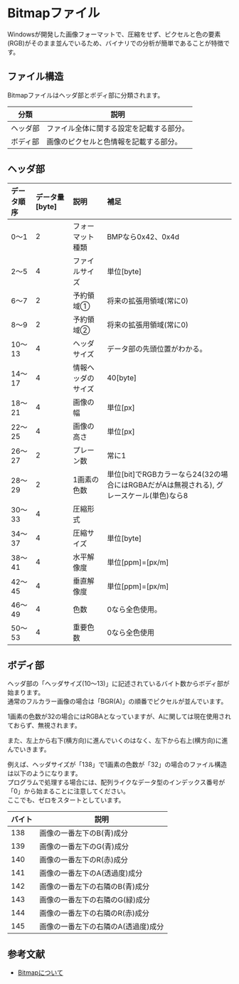 # Bitmapファイル

Windowsが開発した画像フォーマットで、圧縮をせず、ピクセルと色の要素(RGB)がそのまま並んでいるため、バイナリでの分析が簡単であることが特徴です。  

## ファイル構造

Bitmapファイルはヘッダ部とボディ部に分類されます。

| 分類 | 説明 |
| ---- | ---- |
| ヘッダ部 | ファイル全体に関する設定を記載する部分。 |
| ボディ部 | 画像のピクセルと色情報を記載する部分。 |

## ヘッダ部

| データ順序 | データ量[byte] | 説明 | 補足  |
| :---- | :---- | :---- | :---- |
| 0～1 | 2 | フォーマット種類 | BMPなら0x42、0x4d |
| 2～5 | 4 | ファイルサイズ | 単位[byte] |
| 6～7 | 2 | 予約領域① | 将来の拡張用領域(常に0) |
| 8～9 | 2 | 予約領域② | 将来の拡張用領域(常に0) |
| 10～13 | 4 | ヘッダサイズ | データ部の先頭位置がわかる。 |
| 14～17 | 4 | 情報ヘッダのサイズ | 40[byte] |
| 18～21 | 4 | 画像の幅 | 単位[px] |
| 22～25 | 4 | 画像の高さ | 単位[px] |
| 26～27 | 2 | プレーン数 | 常に1 |
| 28～29 | 2 | 1画素の色数 | 単位[bit]でRGBカラーなら24(32の場合にはRGBAだがAは無視される), グレースケール(単色)なら8 |
| 30～33 | 4 | 圧縮形式 |  |
| 34～37 | 4 | 圧縮サイズ | 単位[byte] |
| 38～41 | 4 | 水平解像度 | 単位[ppm]=[px/m] |
| 42～45 | 4 | 垂直解像度 | 単位[ppm]=[px/m] |
| 46～49 | 4 | 色数 | 0なら全色使用。　|
| 50～53 | 4 | 重要色数 | 0なら全色使用 |

## ボディ部

ヘッダ部の「ヘッダサイズ(10～13)」に記述されているバイト数からボディ部が始まります。  
通常のフルカラー画像の場合は「BGR(A)」の順番でピクセルが並んでいます。  

1画素の色数が32の場合にはRGBAとなっていますが、Aに関しては現在使用されておらず、無視されます。  

また、左上から右下(横方向)に進んでいくのはなく、左下から右上(横方向)に進んでいきます。  

例えば、ヘッダサイズが「138」で1画素の色数が「32」の場合のファイル構造は以下のようになります。  
プログラムで処理する場合には、配列ライクなデータ型のインデックス番号が「0」から始まることに注意してください。  
ここでも、ゼロをスタートとしています。  

| バイト | 説明 |
| ---- | ---- |
| 138 | 画像の一番左下のB(青)成分 |
| 139 | 画像の一番左下のG(青)成分 |
| 140 | 画像の一番左下のR(赤)成分 |
| 141 | 画像の一番左下のA(透過度)成分 |
| 142 | 画像の一番左下の右隣のB(青)成分 |
| 143 | 画像の一番左下の右隣のG(緑)成分 |
| 144 | 画像の一番左下の右隣のR(赤)成分 |
| 145 | 画像の一番左下の右隣のA(透過度)成分 |

## 参考文献

- [Bitmapについて](https://algorithm.joho.info/image-processing/bmp-file-data-header/)
